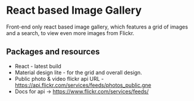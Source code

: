 # React based Image Gallery
Front-end only react based image gallery, which features a grid of images and a search, to view even more images from Flickr.

## Packages and resources

- React - latest build
- Material design lite - for the grid and overall design.
- Public photo & video flickr api URL - https://api.flickr.com/services/feeds/photos_public.gne 
- Docs for api -> https://www.flickr.com/services/feeds/

